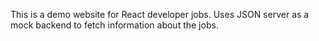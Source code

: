 This is a demo website for React developer jobs. Uses JSON server as a mock backend to fetch information about the jobs.
